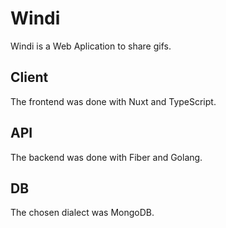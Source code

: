 # Windi

Windi is a Web Aplication to share gifs.

## Client

The frontend was done with Nuxt and TypeScript.

## API

The backend was done with Fiber and Golang.

## DB

The chosen dialect was MongoDB.
